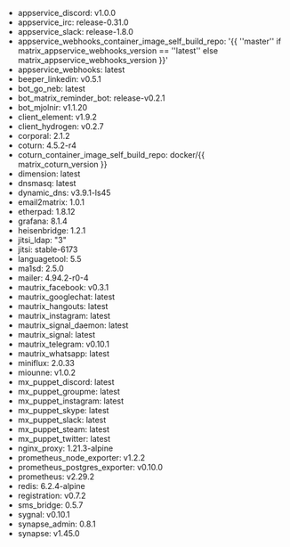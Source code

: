 * appservice_discord: v1.0.0
* appservice_irc: release-0.31.0
* appservice_slack: release-1.8.0
* appservice_webhooks_container_image_self_build_repo: '{{ ''master'' if matrix_appservice_webhooks_version == ''latest'' else matrix_appservice_webhooks_version }}'
* appservice_webhooks: latest
* beeper_linkedin: v0.5.1
* bot_go_neb: latest
* bot_matrix_reminder_bot: release-v0.2.1
* bot_mjolnir: v1.1.20
* client_element: v1.9.2
* client_hydrogen: v0.2.7
* corporal: 2.1.2
* coturn: 4.5.2-r4
* coturn_container_image_self_build_repo: docker/{{ matrix_coturn_version }}
* dimension: latest
* dnsmasq: latest
* dynamic_dns: v3.9.1-ls45
* email2matrix: 1.0.1
* etherpad: 1.8.12
* grafana: 8.1.4
* heisenbridge: 1.2.1
* jitsi_ldap: "3"
* jitsi: stable-6173
* languagetool: 5.5
* ma1sd: 2.5.0
* mailer: 4.94.2-r0-4
* mautrix_facebook: v0.3.1
* mautrix_googlechat: latest
* mautrix_hangouts: latest
* mautrix_instagram: latest
* mautrix_signal_daemon: latest
* mautrix_signal: latest
* mautrix_telegram: v0.10.1
* mautrix_whatsapp: latest
* miniflux: 2.0.33
* miounne: v1.0.2
* mx_puppet_discord: latest
* mx_puppet_groupme: latest
* mx_puppet_instagram: latest
* mx_puppet_skype: latest
* mx_puppet_slack: latest
* mx_puppet_steam: latest
* mx_puppet_twitter: latest
* nginx_proxy: 1.21.3-alpine
* prometheus_node_exporter: v1.2.2
* prometheus_postgres_exporter: v0.10.0
* prometheus: v2.29.2
* redis: 6.2.4-alpine
* registration: v0.7.2
* sms_bridge: 0.5.7
* sygnal: v0.10.1
* synapse_admin: 0.8.1
* synapse: v1.45.0
